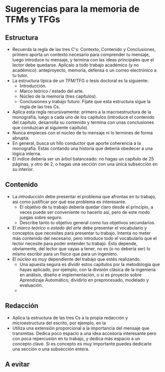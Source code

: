 # Sugerencias para la memoria de TFMs y TFGs

## Estructura
- Recuerda la regla de las tres C's: Contexto, Contenido y Conclusiones, primero aporta un contexto necesario para comprender tu mensaje, luego introduce tu mensaje, y termina con las ideas principales que el lector debe quedarse. Aplícalo a todo trabajo académico (y no académico): anteproyecto, memoria, defensa o un correo electrónico a tu tutor.
- La estructura típica de un TFM/TFG o tesis doctoral es la siguiente:
  * Introducción.
  * Marco teórico / estado del arte.
  * Núcleo de la memoria (tres capítulos).
  * Conclusiones y trabajo futuro.
  Fíjate que esta estructura sigue la regla de las tres Cs.
- Aplica esta regla recursivamente: primero a la macroestructura de la monografía, luego a cada uno de los capítulos (introduce el contenido del capítulo, desarrolla su contenido y termina con unas conclusiones que conduzcan al siguiente capítulo).
- Nunca empieces con el núcleo de tu mensaje ni lo termines de forma abrupta.
- En general, busca un hilo conductor que aporte coherencia a la monografía. Estás contando una historia que debería obedecer a una lógica interna.
- El índice debería ser un árbol balanceado: no hagas un capítulo de 25 páginas, y otro de 2, o hagas una sección con una única subsección en su interior.

## Contenido
- La *introducción* debe presentar el problema que afrontas en tu trabajo, así como justificar por qué ese problema es interesante. 
  - El objetivo de tu trabajo debería quedar claro desde el principio, a veces puede ser conveniente no hacerlo así, pero de este modo juegas sobre seguro.
  - Describe tanto tu objetivo general como tus objetivos secundarios.
- El *marco teórico* o *estado del arte* debe presentar el vocabulario y conceptos que necesites para presentar tu trabajo. Intenta no meter más contenido del necesario, pero introduce todo el vocabulario que el lector necesite para poder entender tu trabajo. Esto depende, obviamente, del lector que vayas a tener, no es (o no debería ser) lo mismo escribir para un físico que para un ingeniero.
- El *núcleo* es muy dependiente del trabajo que estés realizando.
  - Una apuesta segura es dividir estos capítulos por la metodología que hayas aplicado, por ejemplo, con la división clásica de la ingeniería en análisis, diseño e implementación, o si es proyecto sobre Aprendizaje Automático, dividirlo en preprocesado, modelado y evaluación.
  - 
## Redacción
- Aplica la estructura de las tres Cs a la propia redacción y microestructura del escrito, por ejemplo, en la
- Utiliza una extensión proporcional a la importancia del mensaje que transmitas. Dedica poco espacio a una idea accesoria interesante pero con poca repercusión en tu trabajo, y dedica más espacio a un concepto clave. Si es concepto es muy importante puedes dedicarle una sección o una subsección entera.

## A evitar
